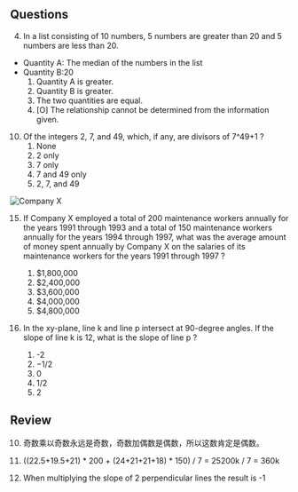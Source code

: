 ## Questions

4. In a list consisting of 10 numbers, 5 numbers are greater than 20 and 5 numbers are less than 20.
- Quantity A: The median of the numbers in the list
- Quantity B:20
	1. Quantity A is greater.
	1. Quantity B is greater.
	1. The two quantities are equal.
	1. [O] The relationship cannot be determined from the information given.

10. Of the integers 2, 7, and 49, which, if any, are divisors of  7^49+1 ?
	1. None
	1. 2 only
	1. 7 only
	1. 7 and 49 only
	1. 2, 7, and 49

![Company X](https://img.kmf.com/kaomanfen/img/gre/PP2PPPlus/73037-14.png)

15. If Company X employed a total of 200 maintenance workers annually for the years 1991 through 1993 and a total of 150 maintenance workers annually for the years 1994 through 1997, what was the average amount of money spent annually by Company X on the salaries of its maintenance workers for the years 1991 through 1997 ?
	1. $1,800,000
	1. $2,400,000
	1. $3,600,000
	1. $4,000,000
	1. $4,800,000

20. In the xy-plane, line k and line p intersect at 90-degree angles. If the slope of line k is 12, what is the slope of line p ?
	1. -2
	1. −1/2
	1. 0
	1. 1/2
	1. 2

## Review
10. 奇数乘以奇数永远是奇数，奇数加偶数是偶数，所以这数肯定是偶数。

15. ((22.5+19.5+21) * 200 + (24+21+21+18) * 150) / 7 = 25200k / 7 = 360k

20. When multiplying the slope of 2 perpendicular lines the result is -1